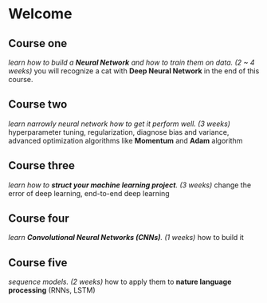 # Welcome

## Course one 
*learn how to build a **Neural Network** and how to train them on data. (2 ~ 4 weeks)*
you will recognize a cat with **Deep Neural Network** in the end of this course.


## Course two 
*learn narrowly neural network how to get it perform well. (3 weeks)*
hyperparameter tuning, regularization, diagnose bias and variance, 
 advanced optimization algorithms like **Momentum** and **Adam** algorithm

## Course three
*learn how to **struct your machine learning project**. (3 weeks)*
change the error of deep learning, end-to-end deep learning

## Course four
*learn **Convolutional Neural Networks (CNNs)**. (1 weeks)*
how to build it

## Course five
*sequence models. (2 weeks)*
how to apply them to **nature language processing** (RNNs, LSTM)
